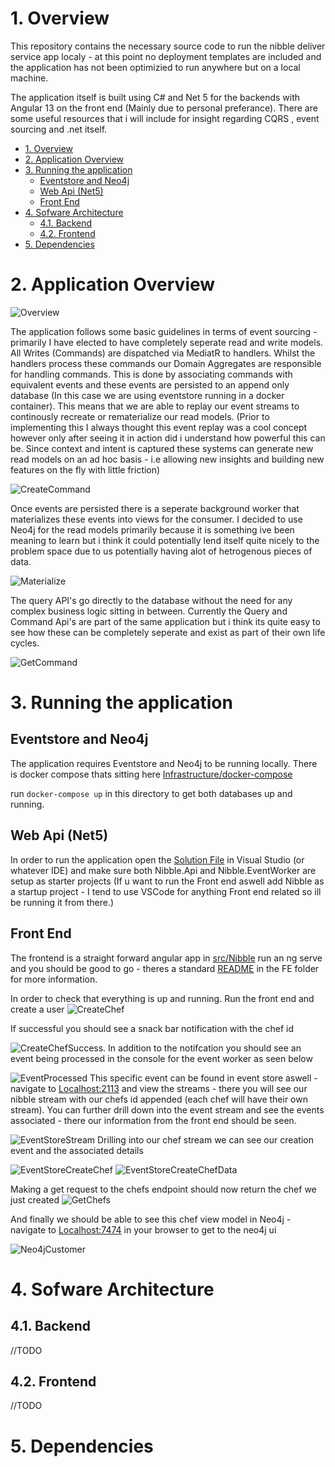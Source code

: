 
# 1. Overview

This repository contains the necessary source code to run the nibble deliver service app localy - at this point no deployment templates are included and the application has not been optimizied to run anywhere but on a local machine. 

The application itself is built using C# and Net 5 for the backends with Angular 13 on the front end (Mainly due to personal preferance). There are some useful resources that i will include for insight regarding CQRS , event sourcing and .net itself. 
- [1. Overview](#1-overview)
- [2. Application Overview](#2-application-overview)
- [3. Running the application](#3-running-the-application)
  - [Eventstore and Neo4j](#eventstore-and-neo4j)
  - [Web Api (Net5)](#web-api-net5)
  - [Front End](#front-end)
- [4. Sofware Architecture](#4-sofware-architecture)
  - [4.1. Backend](#41-backend)
  - [4.2. Frontend](#42-frontend)
- [5. Dependencies](#5-dependencies)

# 2. Application Overview
![Overview](docs/assets/CQRS-Overview.png)

The application follows some basic guidelines in terms of event sourcing  - primarily I have elected to have completely seperate read and write models. All Writes (Commands) are dispatched via MediatR to handlers.
Whilst the handlers process these commands our Domain Aggregates are responsible for handling commands. This is done by associating commands with equivalent events and these events are persisted to an append only database (In this case we are using eventstore running in a docker container). This means that we are able to replay our event streams to continously recreate or rematerialize our read models. (Prior to implementing this I always thought this  event replay was a cool concept however only after seeing it in action did i understand how powerful this can be. Since context and intent is captured these systems can generate new read models on an ad hoc basis - i.e allowing new insights and building new features on the fly with little friction)

![CreateCommand](docs/assets/1.CustomerCreate.png)

Once events are persisted there is a seperate background worker that materializes these events into views for the consumer. I decided to use Neo4j for the read models primarily because it is something ive been meaning to learn but i think it could potentially lend itself quite nicely to the problem space due to us potentially having alot of hetrogenous pieces of data. 

![Materialize](docs/assets/5.CustomerMaterialize.png)

The query API's go directly to the database without the need for any complex business logic sitting in between. Currently the Query and Command Api's are part of the same application but i think its quite easy to see how these can be completely seperate and exist as part of their own life cycles.

![GetCommand](docs/assets/0.CustomerGet.png)

# 3. Running the application
## Eventstore and Neo4j
The application requires Eventstore and Neo4j to be running locally. There is  docker compose thats sitting here [Infrastructure/docker-compose](infrastructure/docker-compose.yaml)

run `docker-compose up` in this directory to get both databases up and running.

## Web Api (Net5)
In order to run the application open the [Solution File](src/Nibble.sln) in Visual Studio (or whatever IDE) and make sure both Nibble.Api and Nibble.EventWorker are setup as starter projects (If u want to run the Front end aswell add Nibble as a startup project - I tend to use VSCode for anything Front end related so ill be running it from there.)

## Front End
The frontend is a straight forward angular app in [src/Nibble](src/Nibble) run an ng serve and you should be good to go - theres a standard [README](src/Nibble/README.md) in the FE folder for more information. 

In order to check that everything is up and running. 
Run the front end and create a user 
![CreateChef](docs/assets/CreateChefFE.png)

If successful you should see a snack bar notification with the chef id 

![CreateChefSuccess](docs/assets/ChefCreateFESuccess.png).
In addition to the notifcation you should see an event being processed in the console for the event worker as seen below

![EventProcessed](docs/assets/EventWorkerProcessed.png)
This specific event can be found in event store aswell - navigate to [Localhost:2113](http://localhost:2113) and view the streams - there you will see our nibble stream with our chefs id appended (each chef will have their own stream). You can further drill down into the event stream and see the events associated - there our information from the front end should be seen.

![EventStoreStream](docs/assets/EventStoreStreams.png)
Drilling into our chef stream  we can see our creation event
and the associated details 

![EventStoreCreateChef](docs/assets/ChefCreatedEvent.png)
![EventStoreCreateChefData](docs/assets/EventCreatedPayloadandMetadata.png)

Making a get request to the chefs endpoint should now return the chef we just created
![GetChefs](docs/assets/SwaggerGetChefs.png)

And finally we should be able to see this chef view model in Neo4j - navigate to [Localhost:7474](http://localhost:7474) in your browser to get to the neo4j ui

![Neo4jCustomer](docs/assets/Neo4jChef.png)
# 4. Sofware Architecture
## 4.1. Backend 
//TODO
## 4.2. Frontend
//TODO
# 5. Dependencies